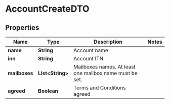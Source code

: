 # AccountCreateDTO

## Properties
Name | Type | Description | Notes
------------ | ------------- | ------------- | -------------
**name** | **String** | Account name | 
**inn** | **String** | Account ITN | 
**mailboxes** | **List&lt;String&gt;** | Mailboxes names. At least one mailbox name must be set. | 
**agreed** | **Boolean** | Terms and Conditions agreed | 
